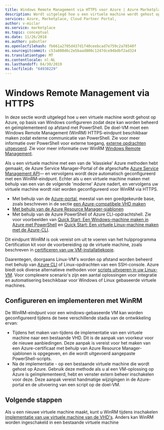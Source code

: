 ```yaml
---
title: Windows Remote Management via HTTPS voor Azure | Azure Marketplace
description: Wordt uitgelegd hoe u een virtuele machine wordt gehost op Azure, op basis van Windows configureren zodat deze kan op afstand worden beheerd met PowerShell.
services: Azure, Marketplace, Cloud Partner Portal,
author: v-miclar
ms.service: marketplace
ms.topic: conceptual
ms.date: 11/26/2018
ms.author: pabutler
ms.openlocfilehash: fb661a2705d437d1f40ceebcad7e759c2a78540f
ms.sourcegitcommit: c53a800d6c2e5baad800c1247dce94bdbf2ad324
ms.translationtype: MT
ms.contentlocale: nl-NL
ms.lasthandoff: 04/30/2019
ms.locfileid: "64938229"
---
```

# <a name="windows-remote-management-over-https"></a>Windows Remote Management via HTTPS

In deze sectie wordt uitgelegd hoe u een virtuele machine wordt gehost op Azure, op basis van Windows configureren zodat deze kan worden beheerd en geïmplementeerd op afstand met PowerShell.  De doel-VM moet een Windows Remote Management (WinRM) HTTPS-eindpunt beschikbaar maken zodat externe communicatie van PowerShell.  Zie voor meer informatie over PowerShell voor externe toegang, [externe opdrachten uitgevoerd](https://docs.microsoft.com/powershell/scripting/core-powershell/running-remote-commands?view=powershell-6).  Zie voor meer informatie over WinRM [Windows Remote Management](https://docs.microsoft.com/windows/desktop/WinRM/portal).

Als u een virtuele machine met een van de 'klassieke' Azure methoden hebt gemaakt, de Azure Service Manager-Portal of de afgeschafte [Azure Service Management API](https://docs.microsoft.com/previous-versions/azure/ee460799(v=azure.100))— en vervolgens wordt deze automatisch geconfigureerd met een WinRM-eindpunt.  Echter als u een virtuele machine maken met behulp van een van de volgende 'moderne' Azure nadert, en vervolgens uw virtuele machine wordt *niet* worden geconfigureerd voor WinRM via HTTPS.  

- Met behulp van de [Azure-portal](https://portal.azure.com/), meestal van een goedgekeurde base, zoals beschreven in de sectie [een Azure-compatibele VHD maken](https://docs.microsoft.com/azure/marketplace/cloud-partner-portal/virtual-machine/cpp-create-vhd)
- [Met behulp van de Azure Resource Manager-sjablonen](https://docs.microsoft.com/azure/virtual-machines/windows/ps-template)
- Met behulp van de Azure PowerShell of Azure CLI-opdrachtshell.  Zie voor voorbeelden van [Quick Start: Een Windows-machine maken in Azure met PowerShell](https://docs.microsoft.com/azure/virtual-machines/windows/quick-create-powershell) en [Quick Start: Een virtuele Linux-machine maken met de Azure-CLI](https://docs.microsoft.com/azure/virtual-machines/linux/quick-create-cli).

Dit eindpunt WinRM is ook vereist om uit te voeren van het hulpprogramma Certification kit voor de voorbereiding op de virtuele machine, zoals beschreven in [certificeren van uw VM-installatiekopie](https://docs.microsoft.com/azure/marketplace/cloud-partner-portal/virtual-machine/cpp-certify-vm).

Daarentegen, doorgaans Linux-VM's worden op afstand worden beheerd met behulp van [Azure CLI](https://docs.microsoft.com/cli/azure) of Linux-opdrachten van een SSH-console.  Azure biedt ook diverse alternatieve methoden voor [scripts uitvoeren in uw Linux-VM](https://docs.microsoft.com/azure/virtual-machines/linux/run-scripts-in-vm).  Voor complexere scenario's zijn een aantal oplossingen voor integratie en automatisering beschikbaar voor Windows of Linux gebaseerde virtuele machines.


## <a name="configure-and-deploy-with-winrm"></a>Configureren en implementeren met WinRM

De WinRM-eindpunt voor een windows-gebaseerde VM kan worden geconfigureerd tijdens de twee verschillende stadia van de ontwikkeling ervan:

- Tijdens het maken van-tijdens de implementatie van een virtuele machine naar een bestaande VHD.  Dit is de aanpak van voorkeur voor de nieuwe aanbiedingen.  Deze aanpak is vereist voor het maken van een Azure-certificaat met behulp van Azure Resource Manager-sjablonen is opgegeven, en die wordt uitgevoerd aangepaste PowerShell-scripts. 
- Na de implementatie - op een bestaande virtuele machine die wordt gehost op Azure.  Gebruik deze methode als u al een VM-oplossing op Azure is geïmplementeerd, hebt en venster extern beheer inschakelen voor deze.  Deze aanpak vereist handmatige wijzigingen in de Azure-portal en de uitvoering van een script op de doel-VM. 


## <a name="next-steps"></a>Volgende stappen
Als u een nieuwe virtuele machine maakt, kunt u WinRM tijdens inschakelen [implementatie van uw virtuele machine van de VHD's](./cpp-deploy-vm-vhd.md).  Anders kan WinRM worden ingeschakeld in een bestaande virtuele machine  
